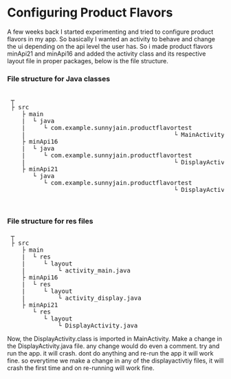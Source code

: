 # Configuring Product Flavors 
A few weeks back I started experimenting and tried to configure product flavors in my app.
So basically I wanted an activity to behave and change the ui depending on the api level the user has.
So i made product flavors minApi21 and minApi16 and added the activity class and its respective layout file in proper packages, below is the
file structure.

### File structure for Java classes
<pre> 
 ┬  
 ├ src
    ├ main   
    |  └ java
    |     └ com.example.sunnyjain.productflavortest
    |                                         └ MainActivity.java
    ├ minApi16  
    |  └ java
    |     └ com.example.sunnyjain.productflavortest
    |                                         └ DisplayActivity.java
    ├ minApi21  
       └ java
          └ com.example.sunnyjain.productflavortest
                                              └ DisplayActivity.java  
  
  </pre>
  
  ### File structure for res files
  <pre>
 ┬  
 ├ src
    ├ main   
    |  └ res
    |     └ layout
    |         └ activity_main.java
    ├ minApi16  
    |  └ res
    |     └ layout
    |         └ activity_display.java
    ├ minApi21  
       └ res
          └ layout
              └ DisplayActivity.java 
</pre>

Now, the DisplayActivity.class is imported in MainActivity.
Make a change in the DisplayActivity.java file. any change would do even a comment.
try and run the app. it will crash. dont do anything and re-run the app it will work fine.
so everytime we make a change in any of the displayactivtiy files, it will crash the first time and on re-running will work fine.
